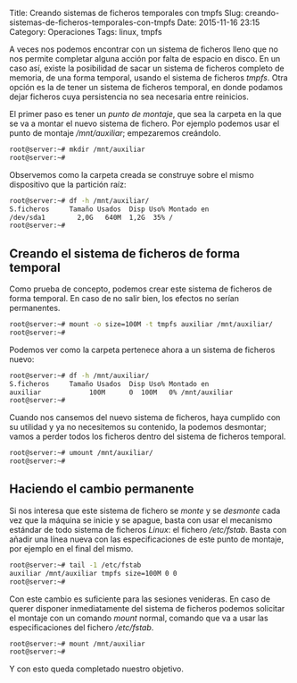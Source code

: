 Title: Creando sistemas de ficheros temporales con tmpfs
Slug: creando-sistemas-de-ficheros-temporales-con-tmpfs
Date: 2015-11-16 23:15
Category: Operaciones
Tags: linux, tmpfs



A veces nos podemos encontrar con un sistema de ficheros lleno que no nos
permite completar alguna acción por falta de espacio en disco. En un caso
así, existe la posibilidad de sacar un sistema de ficheros completo de
memoria, de una forma temporal, usando el sistema de ficheros *tmpfs*.
Otra opción es la de tener un sistema de ficheros temporal, en donde podamos
dejar ficheros cuya persistencia no sea necesaria entre reinicios.

El primer paso es tener un *punto de montaje*, que sea la carpeta en la que
se va a montar el nuevo sistema de fichero. Por ejemplo podemos usar el punto
de montaje */mnt/auxiliar*; empezaremos creándolo.

```bash
root@server:~# mkdir /mnt/auxiliar
root@server:~# 
```

Observemos como la carpeta creada se construye sobre el mismo dispositivo
que la partición raíz:

```bash
root@server:~# df -h /mnt/auxiliar/
S.ficheros     Tamaño Usados  Disp Uso% Montado en
/dev/sda1        2,0G   640M  1,2G  35% /
root@server:~# 
```

## Creando el sistema de ficheros de forma temporal

Como prueba de concepto, podemos crear este sistema de ficheros de forma
temporal. En caso de no salir bien, los efectos no serían permanentes.

```bash
root@server:~# mount -o size=100M -t tmpfs auxiliar /mnt/auxiliar/
root@server:~# 
```

Podemos ver como la carpeta pertenece ahora a un sistema de ficheros nuevo:

```bash
root@server:~# df -h /mnt/auxiliar/
S.ficheros     Tamaño Usados  Disp Uso% Montado en
auxiliar            100M      0  100M   0% /mnt/auxiliar
root@server:~# 
```

Cuando nos cansemos del nuevo sistema de ficheros, haya cumplido con su
utilidad y ya no necesitemos su contenido, la podemos desmontar; vamos a
perder todos los ficheros dentro del sistema de ficheros temporal.

```bash
root@server:~# umount /mnt/auxiliar/
root@server:~# 
```

## Haciendo el cambio permanente

Si nos interesa que este sistema de fichero se *monte* y se *desmonte* cada
vez que la máquina se inicie y se apague, basta con usar el mecanismo
estándar de todo sistema de ficheros *Linux*: el fichero */etc/fstab*.
Basta con añadir una línea nueva con las especificaciones de este punto de
montaje, por ejemplo en el final del mismo.

```bash
root@server:~# tail -1 /etc/fstab 
auxiliar /mnt/auxiliar tmpfs size=100M 0 0
root@server:~# 
```

Con este cambio es suficiente para las sesiones venideras. En caso de querer
disponer inmediatamente del sistema de ficheros podemos solicitar el montaje
con un comando *mount* normal, comando que va a usar las especificaciones
del fichero */etc/fstab*.

```bash
root@server:~# mount /mnt/auxiliar
root@server:~# 
```

Y con esto queda completado nuestro objetivo.
